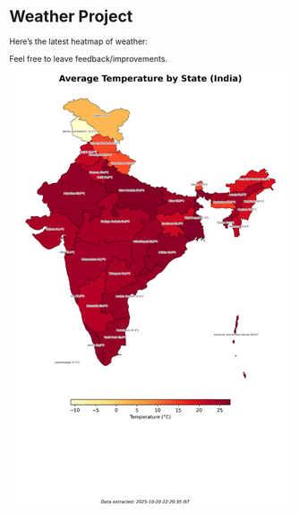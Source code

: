 # Weather Project

Here’s the latest heatmap of weather:

Feel free to leave feedback/improvements.

![India Heatmap](docs/assets/india_heatmap.png?v=F6685D)
